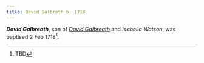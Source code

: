 ```yaml
---
title: David Galbreth b. 1718
---
```

***David Galbreath***, son of *[David Galbreath](galbreath-david-1784.md)* and *Isabella Watson*, was baptised 2 Feb 1718[^birth].

[^birth]: TBD
